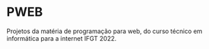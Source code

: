 # PWEB
Projetos da matéria de programação para web, do curso técnico em informática para a internet IFGT 2022.
